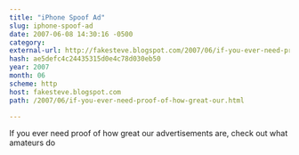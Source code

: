 ```yaml
---
title: "iPhone Spoof Ad"
slug: iphone-spoof-ad
date: 2007-06-08 14:30:16 -0500
category: 
external-url: http://fakesteve.blogspot.com/2007/06/if-you-ever-need-proof-of-how-great-our.html
hash: ae5defc4c24435315d0e4c78d030eb50
year: 2007
month: 06
scheme: http
host: fakesteve.blogspot.com
path: /2007/06/if-you-ever-need-proof-of-how-great-our.html

---
```


If you ever need proof of how great our advertisements are, check out what amateurs do
